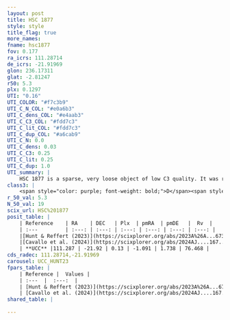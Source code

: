 ```yaml
---
layout: post
title: HSC 1877
style: style
title_flag: true
more_names: 
fname: hsc1877
fov: 0.177
ra_icrs: 111.28714
de_icrs: -21.91969
glon: 236.17311
glat: -2.81247
r50: 5.3
plx: 0.1297
UTI: "0.16"
UTI_COLOR: "#f7c3b9"
UTI_C_N_COL: "#e0a6b3"
UTI_C_dens_COL: "#e4aab3"
UTI_C_C3_COL: "#fdd7c3"
UTI_C_lit_COL: "#fdd7c3"
UTI_C_dup_COL: "#a6cab9"
UTI_C_N: 0.0
UTI_C_dens: 0.03
UTI_C_C3: 0.25
UTI_C_lit: 0.25
UTI_C_dup: 1.0
UTI_summary: |
    HSC 1877 is a sparse, very loose object of low C3 quality. It was recently reported in the literature.<br><br><span style="color: #99180f; font-weight: bold;">Warning: </span>contains less than 25 stars with <i>P>0.5</i> estimated.
class3: |
    <span style="color: purple; font-weight: bold;">D</span><span style="color: #FFC300; font-weight: bold;">B</span>
r_50_val: 5.3
N_50_val: 19
scix_url: HSC%201877
posit_table: |
    | Reference    | RA    | DEC   | Plx  | pmRA  | pmDE   |  Rv  |
    | :---         | :---: | :---: | :---: | :---: | :---: | :---: |
    |[Hunt & Reffert (2023)](https://scixplorer.org/abs/2023A%26A...673A.114H) | 111.363 | -21.88 | 0.119 | -1.089 | 1.728 | 72.891 |
    |[Cavallo et al. (2024)](https://scixplorer.org/abs/2024AJ....167...12C) | 111.281 | -21.933 | 0.122 | -- | -- | -- |
    | **UCC** |111.287 | -21.92 | 0.13 | -1.091 | 1.738 | 76.468 | 
cds_radec: 111.28714,-21.91969
carousel: UCC_HUNT23
fpars_table: |
    | Reference |  Values |
    | :---  |  :---:  |
    | [Hunt & Reffert (2023)](https://scixplorer.org/abs/2023A%26A...673A.114H) | `AV50=2.731, diffAV50=2.185, MOD50=14.299, logAge50=7.791` |
    | [Cavallo et al. (2024)](https://scixplorer.org/abs/2024AJ....167...12C) | `AV50=1.71, dMod50=14.22, logAge50=8.53, [Fe/H]50=0.57` |
shared_table: |
    
---
```

